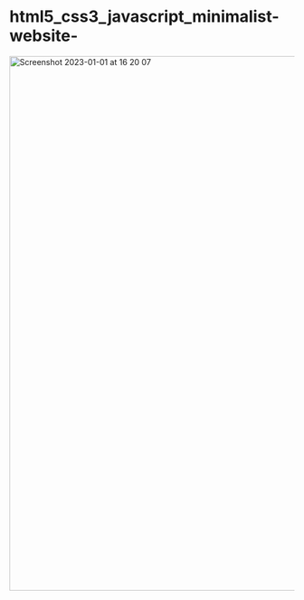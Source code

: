 # html5_css3_javascript_minimalist-website-

<img width="945" alt="Screenshot 2023-01-01 at 16 20 07" src="https://user-images.githubusercontent.com/90620664/210176176-2f816aab-d959-4304-bf3d-9a596b6afc6c.png">
